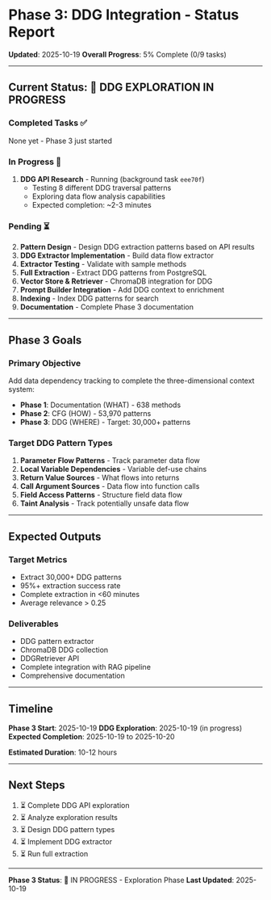 # Phase 3: DDG Integration - Status Report
**Updated**: 2025-10-19
**Overall Progress**: 5% Complete (0/9 tasks)

---

## Current Status: 🔵 DDG EXPLORATION IN PROGRESS

### Completed Tasks ✅

None yet - Phase 3 just started

### In Progress 🚧

1. **DDG API Research** - Running (background task `eee70f`)
   - Testing 8 different DDG traversal patterns
   - Exploring data flow analysis capabilities
   - Expected completion: ~2-3 minutes

### Pending ⏳

2. **Pattern Design** - Design DDG extraction patterns based on API results
3. **DDG Extractor Implementation** - Build data flow extractor
4. **Extractor Testing** - Validate with sample methods
5. **Full Extraction** - Extract DDG patterns from PostgreSQL
6. **Vector Store & Retriever** - ChromaDB integration for DDG
7. **Prompt Builder Integration** - Add DDG context to enrichment
8. **Indexing** - Index DDG patterns for search
9. **Documentation** - Complete Phase 3 documentation

---

## Phase 3 Goals

### Primary Objective
Add data dependency tracking to complete the three-dimensional context system:
- **Phase 1**: Documentation (WHAT) - 638 methods
- **Phase 2**: CFG (HOW) - 53,970 patterns
- **Phase 3**: DDG (WHERE) - Target: 30,000+ patterns

### Target DDG Pattern Types

1. **Parameter Flow Patterns** - Track parameter data flow
2. **Local Variable Dependencies** - Variable def-use chains
3. **Return Value Sources** - What flows into returns
4. **Call Argument Sources** - Data flow into function calls
5. **Field Access Patterns** - Structure field data flow
6. **Taint Analysis** - Track potentially unsafe data flow

---

## Expected Outputs

### Target Metrics
- Extract 30,000+ DDG patterns
- 95%+ extraction success rate
- Complete extraction in <60 minutes
- Average relevance > 0.25

### Deliverables
- DDG pattern extractor
- ChromaDB DDG collection
- DDGRetriever API
- Complete integration with RAG pipeline
- Comprehensive documentation

---

## Timeline

**Phase 3 Start**: 2025-10-19
**DDG Exploration**: 2025-10-19 (in progress)
**Expected Completion**: 2025-10-19 to 2025-10-20

**Estimated Duration**: 10-12 hours

---

## Next Steps

1. ⏳ Complete DDG API exploration
2. ⏳ Analyze exploration results
3. ⏳ Design DDG pattern types
4. ⏳ Implement DDG extractor
5. ⏳ Run full extraction

---

**Phase 3 Status**: 🔵 IN PROGRESS - Exploration Phase
**Last Updated**: 2025-10-19
